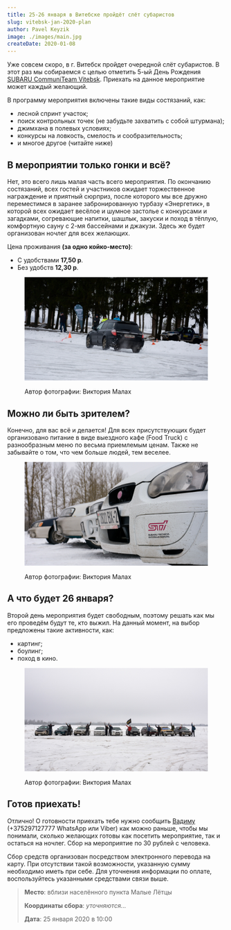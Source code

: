 ```yaml
---
title: 25-26 января в Витебске пройдёт слёт субаристов
slug: vitebsk-jan-2020-plan
author: Pavel Keyzik
image: ./images/main.jpg
createDate: 2020-01-08
---
```


Уже совсем скоро, в г. Витебск пройдет очередной слёт субаристов. В этот раз мы собираемся с целью отметить 5-ый День Рождения <a href="https://vk.com/subaru_team_vitebsk" target="_blank">SUBARU CommuniTeam Vitebsk</a>. Приехать на данное мероприятие может каждый желающий.

В программу мероприятия включены такие виды состязаний, как:
- лесной спринт участок;
- поиск контрольных точек (не забудьте захватить с собой штурмана);
- джимхана в полевых условиях;
- конкурсы на ловкость, смелость и сообразительность;
- и многое другое (читайте ниже)

## В мероприятии только гонки и всё?

Нет, это всего лишь малая часть всего мероприятия. По окончанию состязаний, всех гостей и участников ожидает торжественное награждение и приятный сюрприз, после которого мы все дружно переместимся в заранее забронированную турбазу «Энергетик», в которой всех ожидает весёлое и шумное застолье с конкурсами и загадками, согревающие напитки, шашлык, закуски и поход в тёплую, комфортную сауну с 2-мя бассейнами и джакузи. Здесь же будет организован ночлег для всех желающих.

Цена проживания **(за одно койко-место)**:
- С удобствами **17,50 р**.
- Без удобств **12,30 р**.

<figure>

  ![Автомобиль SUBARU Outback во время гонки](./images/race-1.jpg)

  <figcaption>Автор фотографии: Виктория Малах</figcaption>
</figure>

## Можно ли быть зрителем?

Конечно, для вас всё и делается! Для всех присутствующих будет организовано питание в виде выездного кафе (Food Truck) с разнообразным меню по весьма приемлемым ценам. Также не забывайте о том, что чем больше людей, тем веселее.

<figure>

  ![Несколько автомобилей SUBARU](./images/cars.jpg)

  <figcaption>Автор фотографии: Виктория Малах</figcaption>
</figure>

## А что будет 26 января?

Второй день мероприятия будет свободным, поэтому решать как мы его проведём будут те, кто выжил. На данный момент, на выбор предложены такие активности, как:
- картинг;
- боулинг;
- поход в кино.

<figure>

  ![Общее фото](./images/people.jpg)

  <figcaption>Автор фотографии: Виктория Малах</figcaption>
</figure>

## Готов приехать!

Отлично! О готовности приехать тебе нужно сообщить <a href="https://vk.com/id181924422" target="_blank">Вадиму</a> (+375297127777 WhatsApp или Viber) как можно раньше, чтобы мы понимали, сколько желающих готовы как посетить мероприятие, так и остаться на ночлег. Сбор на мероприятие по 30 рублей с человека.

Сбор средств организован посредством электронного перевода на карту. При отсутствии такой возможности, указанную сумму необходимо иметь при себе. Для уточнения информации по оплате, воспользуйтесь указанными средствами связи выше.

> **Место**: вблизи населённого пункта Малые Лётцы
>
> **Координаты сбора**: _уточняются..._
>
> **Дата**: 25 января 2020 в 10:00
